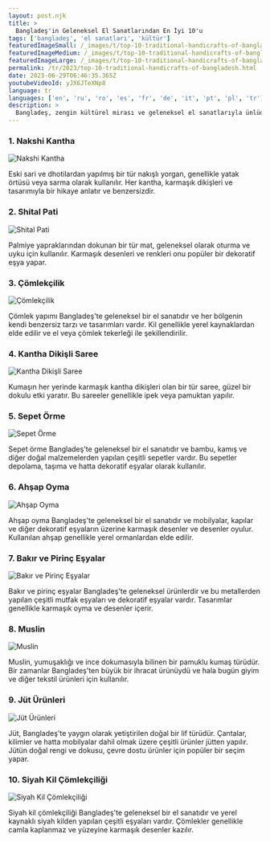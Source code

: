 ```yaml
---
layout: post.njk
title: >
  Bangladeş'in Geleneksel El Sanatlarından En İyi 10'u
tags: ['bangladeş', 'el sanatları', 'kültür']
featuredImageSmall: /_images/t/top-10-traditional-handicrafts-of-bangladesh-cover-tr-small.webp
featuredImageMedium: /_images/t/top-10-traditional-handicrafts-of-bangladesh-cover-tr-medium.webp
featuredImageLarge: /_images/t/top-10-traditional-handicrafts-of-bangladesh-cover-tr-large.webp
permalink: /tr/2023/top-10-traditional-handicrafts-of-bangladesh.html
date: 2023-06-29T06:46:35.365Z
youtubeVideoId: yJX6JTeXNp8
language: tr
languages: ['en', 'ru', 'ro', 'es', 'fr', 'de', 'it', 'pt', 'pl', 'tr']
description: >
  Bangladeş, zengin kültürel mirası ve geleneksel el sanatlarıyla ünlüdür. İşte bugün Bangladeş'te hala uygulanan en benzersiz ve güzel el sanatlarından en iyi 10'u.
---
```


### 1. Nakshi Kantha

![Nakshi Kantha](/_images/2/25896fe48a72e1715a474e76ca652a7a-medium.webp)

Eski sari ve dhotilardan yapılmış bir tür nakışlı yorgan, genellikle yatak örtüsü veya sarma olarak kullanılır. Her kantha, karmaşık dikişleri ve tasarımıyla bir hikaye anlatır ve benzersizdir.

### 2. Shital Pati

![Shital Pati](/_images/a/aa8a9d45e5bb9303b7967e54ae33e66e-medium.webp)

Palmiye yapraklarından dokunan bir tür mat, geleneksel olarak oturma ve uyku için kullanılır. Karmaşık desenleri ve renkleri onu popüler bir dekoratif eşya yapar.

### 3. Çömlekçilik

![Çömlekçilik](/_images/1/1ed2ed47313dc279cd29aa11f554d3db-medium.webp)

Çömlek yapımı Bangladeş'te geleneksel bir el sanatıdır ve her bölgenin kendi benzersiz tarzı ve tasarımları vardır. Kil genellikle yerel kaynaklardan elde edilir ve el veya çömlek tekerleği ile şekillendirilir.

### 4. Kantha Dikişli Saree

![Kantha Dikişli Saree](/_images/9/965a6ecfaa996ce2b2cb14a9279c3e2a-medium.webp)

Kumaşın her yerinde karmaşık kantha dikişleri olan bir tür saree, güzel bir dokulu etki yaratır. Bu sareeler genellikle ipek veya pamuktan yapılır.

### 5. Sepet Örme

![Sepet Örme](/_images/c/cf6d581e6c0ca9be540773131f344815-medium.webp)

Sepet örme Bangladeş'te geleneksel bir el sanatıdır ve bambu, kamış ve diğer doğal malzemelerden yapılan çeşitli sepetler vardır. Bu sepetler depolama, taşıma ve hatta dekoratif eşyalar olarak kullanılır.

### 6. Ahşap Oyma

![Ahşap Oyma](/_images/e/ee6ff41b7a300f536db5dfd40fc29fd4-medium.webp)

Ahşap oyma Bangladeş'te geleneksel bir el sanatıdır ve mobilyalar, kapılar ve diğer dekoratif eşyaların üzerine karmaşık desenler ve desenler oyulur. Kullanılan ahşap genellikle yerel ormanlardan elde edilir.

### 7. Bakır ve Pirinç Eşyalar

![Bakır ve Pirinç Eşyalar](/_images/0/0d1d8ac49dce83b021c8ef16a3cc09e2-medium.webp)

Bakır ve pirinç eşyalar Bangladeş'te geleneksel ürünlerdir ve bu metallerden yapılan çeşitli mutfak eşyaları ve dekoratif eşyalar vardır. Tasarımlar genellikle karmaşık oyma ve desenler içerir.

### 8. Muslin

![Muslin](/_images/5/5b8b02d9f2834d3f8be6822a7284efc1-medium.webp)

Muslin, yumuşaklığı ve ince dokumasıyla bilinen bir pamuklu kumaş türüdür. Bir zamanlar Bangladeş'ten büyük bir ihracat ürünüydü ve hala bugün giyim ve diğer tekstil ürünleri için kullanılır.

### 9. Jüt Ürünleri

![Jüt Ürünleri](/_images/9/91d716b011bdc9f855a49d9c548aeed3-medium.webp)

Jüt, Bangladeş'te yaygın olarak yetiştirilen doğal bir lif türüdür. Çantalar, kilimler ve hatta mobilyalar dahil olmak üzere çeşitli ürünler jütten yapılır. Jütün doğal rengi ve dokusu, çevre dostu ürünler için popüler bir seçim yapar.

### 10. Siyah Kil Çömlekçiliği

![Siyah Kil Çömlekçiliği](/_images/8/81d338e27b9fa00a89029b4fbf67e812-medium.webp)

Siyah kil çömlekçiliği Bangladeş'te geleneksel bir el sanatıdır ve yerel kaynaklı siyah kilden yapılan çeşitli eşyaları vardır. Çömlekler genellikle camla kaplanmaz ve yüzeyine karmaşık desenler kazılır.

